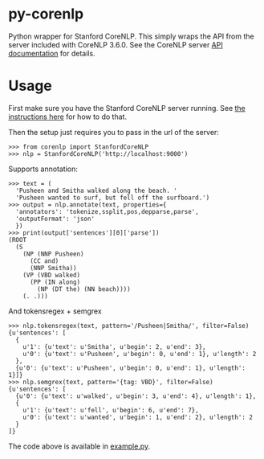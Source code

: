# py-corenlp
Python wrapper for Stanford CoreNLP.  This simply wraps the API from the server included with CoreNLP 3.6.0.  See the CoreNLP server [API documentation](http://stanfordnlp.github.io/CoreNLP/corenlp-server.html#api-documentation) for details.

# Usage
First make sure you have the Stanford CoreNLP server running.  See [the instructions here](http://stanfordnlp.github.io/CoreNLP/corenlp-server.html#getting-started) for how to do that.

Then the setup just requires you to pass in the url of the server:
```
>>> from corenlp import StanfordCoreNLP
>>> nlp = StanfordCoreNLP('http://localhost:9000')
```

Supports annotation:
```
>>> text = (
  'Pusheen and Smitha walked along the beach. '
  'Pusheen wanted to surf, but fell off the surfboard.')
>>> output = nlp.annotate(text, properties={
  'annotators': 'tokenize,ssplit,pos,depparse,parse', 
  'outputFormat': 'json'
  })
>>> print(output['sentences'][0]['parse'])
(ROOT
  (S
    (NP (NNP Pusheen)
      (CC and)
      (NNP Smitha))
    (VP (VBD walked)
      (PP (IN along)
        (NP (DT the) (NN beach))))
    (. .)))
```

And tokensregex + semgrex
```
>>> nlp.tokensregex(text, pattern='/Pusheen|Smitha/', filter=False)
{u'sentences': [
  {
    u'1': {u'text': u'Smitha', u'begin': 2, u'end': 3}, 
    u'0': {u'text': u'Pusheen', u'begin': 0, u'end': 1}, u'length': 2
  }, 
  {u'0': {u'text': u'Pusheen', u'begin': 0, u'end': 1}, u'length': 1}]}
>>> nlp.semgrex(text, pattern='{tag: VBD}', filter=False)
{u'sentences': [
  {u'0': {u'text': u'walked', u'begin': 3, u'end': 4}, u'length': 1}, 
  {
    u'1': {u'text': u'fell', u'begin': 6, u'end': 7}, 
    u'0': {u'text': u'wanted', u'begin': 1, u'end': 2}, u'length': 2
  }
]}
```

The code above is available in [example.py](example.py).

